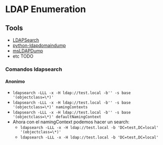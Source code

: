 # LDAP Enumeration

## Tools
- [LDAPSearch](https://ldapsearch.sourceforge.net/)
- [python-ldapdomaindump](https://www.kali.org/tools/python-ldapdomaindump/)
- [msLDAPDump](https://github.com/dievus/msLDAPDump)
- etc TODO


### Comandos ldapsearch

#### Anonimo
- `ldapsearch -LLL -x -H ldap://test.local -b'' -s base '(objectclass=\*)'`
- `ldapsearch -LLL -x -H ldap://test.local -b'' -s base '(objectclass=\*)' namingContexts`
- `ldapsearch -LLL -x -H ldap://test.local -b'' -s base '(objectclass=\*)' defaultNamingContext`
- Ahora con el namingContext podemos hacer un search:
    - `ldapsearch -LLL -x -H ldap://test.local -b 'DC=test,DC=local' '(objectclass=\*)'`
    - `ldapsearch -LLL -x -H ldap://test.local -b 'DC=test,DC=local'`
